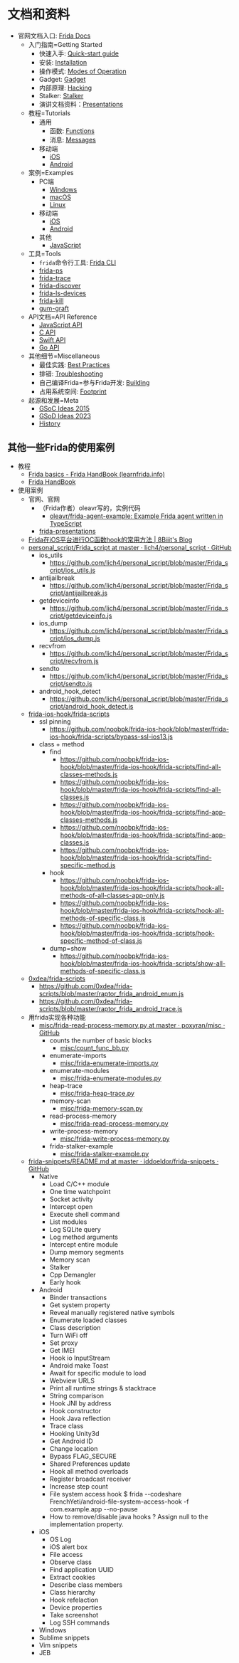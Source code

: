 # 文档和资料

* 官网文档入口: [Frida Docs](https://frida.re/docs/home/)
  * 入门指南=Getting Started
    * 快速入手: [Quick-start guide](https://frida.re/docs/quickstart/)
    * 安装: [Installation](https://frida.re/docs/installation/)
    * 操作模式: [Modes of Operation](https://frida.re/docs/modes/)
    * Gadget: [Gadget](https://frida.re/docs/gadget/)
    * 内部原理: [Hacking](https://frida.re/docs/hacking/)
    * Stalker: [Stalker](https://frida.re/docs/stalker/)
    * 演讲文档资料：[Presentations](https://frida.re/docs/presentations/)
  * 教程=Tutorials
    * 通用
      * 函数: [Functions](https://frida.re/docs/functions/)
      * 消息: [Messages](https://frida.re/docs/messages/)
    * 移动端
      * [iOS](https://frida.re/docs/ios/)
      * [Android](https://frida.re/docs/android/)
  * 案例=Examples
    * PC端
      * [Windows](https://frida.re/docs/examples/windows/)
      * [macOS](https://frida.re/docs/examples/macos/)
      * [Linux](https://frida.re/docs/examples/linux/)
    * 移动端
      * [iOS](https://frida.re/docs/examples/ios/)
      * [Android](https://frida.re/docs/examples/android/)
    * 其他
      * [JavaScript](https://frida.re/docs/examples/javascript/)
  * 工具=Tools
    * `frida`命令行工具: [Frida CLI](https://frida.re/docs/frida-cli/)
    * [frida-ps](https://frida.re/docs/frida-ps/)
    * [frida-trace](https://frida.re/docs/frida-trace/)
    * [frida-discover](https://frida.re/docs/frida-discover/)
    * [frida-ls-devices](https://frida.re/docs/frida-cli/)
    * [frida-kill](https://frida.re/docs/frida-kill/)
    * [gum-graft](https://frida.re/docs/gum-graft/)
  * API文档=API Reference
    * [JavaScript API](https://frida.re/docs/javascript-api/)
    * [C API](https://frida.re/docs/c-api/)
    * [Swift API](https://frida.re/docs/swift-api/)
    * [Go API](https://frida.re/docs/go-api/)
  * 其他细节=Miscellaneous
    * 最佳实践: [Best Practices](https://frida.re/docs/best-practices/)
    * 排错: [Troubleshooting](https://frida.re/docs/troubleshooting/)
    * 自己编译Frida=参与Frida开发: [Building](https://frida.re/docs/building/)
    * 占用系统空间: [Footprint](https://frida.re/docs/footprint/)
  * 起源和发展=Meta
    * [GSoC Ideas 2015](https://frida.re/docs/gsoc-ideas-2015/)
    * [GSoD Ideas 2023](https://frida.re/docs/gsod-ideas-2023/)
    * [History](https://frida.re/docs/history/)

## 其他一些Frida的使用案例

* 教程
  * [Frida basics - Frida HandBook (learnfrida.info)](https://learnfrida.info/basic_usage/)
  * [Frida HandBook](https://learnfrida.info/)
* 使用案例
  * 官网、官网
    * （Frida作者）oleavr写的，实例代码
      * [oleavr/frida-agent-example: Example Frida agent written in TypeScript](https://github.com/oleavr/frida-agent-example)
    * [frida-presentations](https://github.com/frida/frida-presentations)
  * [Frida在iOS平台进行OC函数hook的常用方法 | 8Biiit's Blog](https://8biiit.github.io/2019/08/12/Frida/)
  * [personal_script/Frida_script at master · lich4/personal_script · GitHub](https://github.com/lich4/personal_script/tree/master/Frida_script)
    * ios_utils
      * https://github.com/lich4/personal_script/blob/master/Frida_script/ios_utils.js
    * antijailbreak
      * https://github.com/lich4/personal_script/blob/master/Frida_script/antijailbreak.js
    * getdeviceinfo
      * https://github.com/lich4/personal_script/blob/master/Frida_script/getdeviceinfo.js
    * ios_dump
      * https://github.com/lich4/personal_script/blob/master/Frida_script/ios_dump.js
    * recvfrom
      * https://github.com/lich4/personal_script/blob/master/Frida_script/recvfrom.js
    * sendto
      * https://github.com/lich4/personal_script/blob/master/Frida_script/sendto.js
    * android_hook_detect
      * https://github.com/lich4/personal_script/blob/master/Frida_script/android_hook_detect.js
  * [frida-ios-hook/frida-scripts](https://github.com/noobpk/frida-ios-hook/tree/master/frida-ios-hook/frida-scripts)
    * ssl pinning
      * https://github.com/noobpk/frida-ios-hook/blob/master/frida-ios-hook/frida-scripts/bypass-ssl-ios13.js
    * class + method
      * find
        * https://github.com/noobpk/frida-ios-hook/blob/master/frida-ios-hook/frida-scripts/find-all-classes-methods.js
        * https://github.com/noobpk/frida-ios-hook/blob/master/frida-ios-hook/frida-scripts/find-all-classes.js
        * https://github.com/noobpk/frida-ios-hook/blob/master/frida-ios-hook/frida-scripts/find-app-classes-methods.js
        * https://github.com/noobpk/frida-ios-hook/blob/master/frida-ios-hook/frida-scripts/find-app-classes.js
        * https://github.com/noobpk/frida-ios-hook/blob/master/frida-ios-hook/frida-scripts/find-specific-method.js
      * hook
        * https://github.com/noobpk/frida-ios-hook/blob/master/frida-ios-hook/frida-scripts/hook-all-methods-of-all-classes-app-only.js
        * https://github.com/noobpk/frida-ios-hook/blob/master/frida-ios-hook/frida-scripts/hook-all-methods-of-specific-class.js
        * https://github.com/noobpk/frida-ios-hook/blob/master/frida-ios-hook/frida-scripts/hook-specific-method-of-class.js
      * dump=show
        * https://github.com/noobpk/frida-ios-hook/blob/master/frida-ios-hook/frida-scripts/show-all-methods-of-specific-class.js
  * [0xdea/frida-scripts](https://github.com/0xdea/frida-scripts)
    * https://github.com/0xdea/frida-scripts/blob/master/raptor_frida_android_enum.js
    * https://github.com/0xdea/frida-scripts/blob/master/raptor_frida_android_trace.js
  * 用frida实现各种功能
    * [misc/frida-read-process-memory.py at master · poxyran/misc · GitHub](https://github.com/poxyran/misc/blob/master/frida-read-process-memory.py)
      * counts the number of basic blocks
        * [misc/count_func_bb.py](https://github.com/poxyran/misc/blob/master/count_func_bb.py)
      * enumerate-imports
        * [misc/frida-enumerate-imports.py](https://github.com/poxyran/misc/blob/master/frida-enumerate-imports.py)
      * enumerate-modules
        * [misc/frida-enumerate-modules.py](https://github.com/poxyran/misc/blob/master/frida-enumerate-modules.py)
      * heap-trace
        * [misc/frida-heap-trace.py](https://github.com/poxyran/misc/blob/master/frida-heap-trace.py)
      * memory-scan
        * [misc/frida-memory-scan.py](https://github.com/poxyran/misc/blob/master/frida-memory-scan.py)
      * read-process-memory
        * [misc/frida-read-process-memory.py](https://github.com/poxyran/misc/blob/master/frida-read-process-memory.py)
      * write-process-memory
        * [misc/frida-write-process-memory.py](https://github.com/poxyran/misc/blob/master/frida-write-process-memory.py)
      * frida-stalker-example
        * [misc/frida-stalker-example.py](https://github.com/poxyran/misc/blob/master/frida-stalker-example.py)
  * [frida-snippets/README.md at master · iddoeldor/frida-snippets · GitHub](https://github.com/iddoeldor/frida-snippets/blob/master/README.md)
    * Native
      * Load C/C++ module
      * One time watchpoint
      * Socket activity
      * Intercept open
      * Execute shell command
      * List modules
      * Log SQLite query
      * Log method arguments
      * Intercept entire module
      * Dump memory segments
      * Memory scan
      * Stalker
      * Cpp Demangler
      * Early hook
    * Android
      * Binder transactions
      * Get system property
      * Reveal manually registered native symbols
      * Enumerate loaded classes
      * Class description
      * Turn WiFi off
      * Set proxy
      * Get IMEI
      * Hook io InputStream
      * Android make Toast
      * Await for specific module to load
      * Webview URLS
      * Print all runtime strings & stacktrace
      * String comparison
      * Hook JNI by address
      * Hook constructor
      * Hook Java reflection
      * Trace class
      * Hooking Unity3d
      * Get Android ID
      * Change location
      * Bypass FLAG_SECURE
      * Shared Preferences update
      * Hook all method overloads
      * Register broadcast receiver
      * Increase step count
      * File system access hook $ frida --codeshare FrenchYeti/android-file-system-access-hook -f com.example.app --no-pause
      * How to remove/disable java hooks ? Assign null to the implementation property.
    * iOS
      * OS Log
      * iOS alert box
      * File access
      * Observe class
      * Find application UUID
      * Extract cookies
      * Describe class members
      * Class hierarchy
      * Hook refelaction
      * Device properties
      * Take screenshot
      * Log SSH commands
    * Windows
    * Sublime snippets
    * Vim snippets
    * JEB
